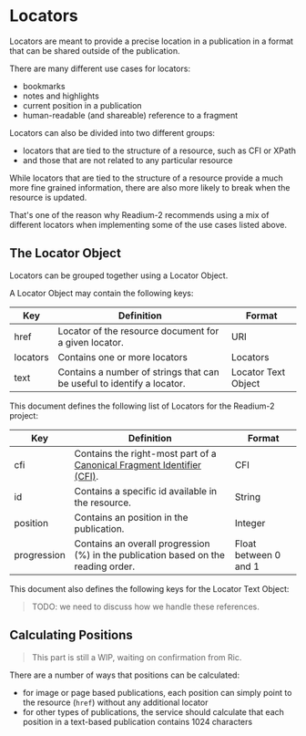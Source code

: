 # Locators

Locators are meant to provide a precise location in a publication in a format that can be shared outside of the publication.

There are many different use cases for locators:

* bookmarks
* notes and highlights
* current position in a publication
* human-readable (and shareable) reference to a fragment

Locators can also be divided into two different groups:

* locators that are tied to the structure of a resource, such as CFI or XPath
* and those that are not related to any particular resource

While locators that are tied to the structure of a resource provide a much more fine grained information, there are also more likely to break when the resource is updated.

That's one of the reason why Readium-2 recommends using a mix of different locators when implementing some of the use cases listed above.


## The Locator Object

Locators can be grouped together using a Locator Object.

A Locator Object may contain the following keys:

| Key  | Definition | Format |
| ---- | ---------- | ------ | 
| href  | Locator of the resource document for a given locator. | URI |
| locators  | Contains one or more locators  | Locators |
| text  | Contains a number of strings that can be useful to identify a locator.  | Locator Text Object |

This document defines the following list of Locators for the Readium-2 project:

| Key  | Definition | Format |
| ---- | ---------- | ------ | 
| cfi  | Contains the right-most part of a [Canonical Fragment Identifier  (CFI)](http://www.idpf.org/epub/linking/cfi/epub-cfi.html).  | CFI |
| id  | Contains a specific id available in the resource.  | String |
| position  | Contains an position in the publication.  | Integer |
| progression  | Contains an overall progression (%) in the publication based on the reading order.  | Float between 0 and 1 |

This document also defines the following keys for the Locator Text Object:

> TODO: we need to discuss how we handle these references.

## Calculating Positions

> This part is still a WIP, waiting on confirmation from Ric.

There are a number of ways that positions can be calculated:

* for image or page based publications, each position can simply point to the resource (`href`) without any additional locator
* for other types of publications, the service should calculate that each position in a text-based publication contains 1024 characters
